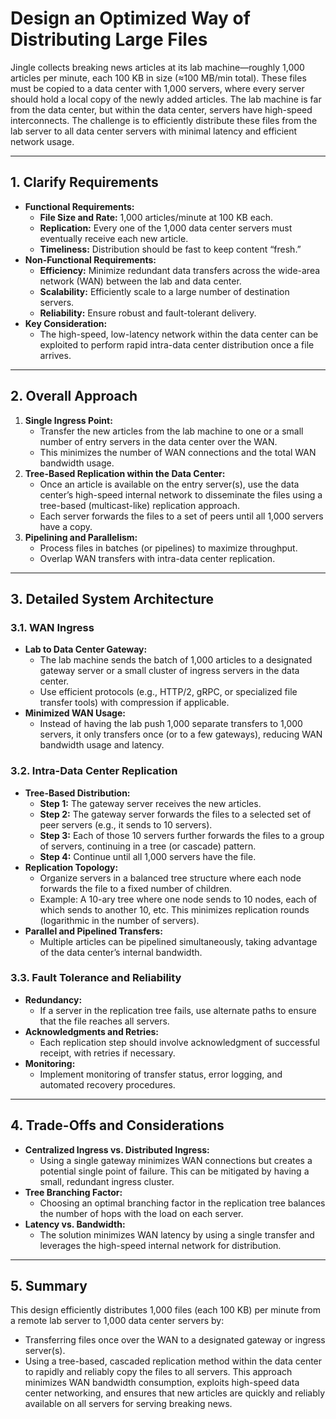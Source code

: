 # Design an Optimized Way of Distributing Large Files

Jingle collects breaking news articles at its lab machine—roughly 1,000 articles per minute, each 100 KB in size (≈100 MB/min total). These files must be copied to a data center with 1,000 servers, where every server should hold a local copy of the newly added articles. The lab machine is far from the data center, but within the data center, servers have high-speed interconnects. The challenge is to efficiently distribute these files from the lab server to all data center servers with minimal latency and efficient network usage.

---

## **1. Clarify Requirements**
- **Functional Requirements:**
    - **File Size and Rate:** 1,000 articles/minute at 100 KB each.
    - **Replication:** Every one of the 1,000 data center servers must eventually receive each new article.
    - **Timeliness:** Distribution should be fast to keep content “fresh.”
- **Non-Functional Requirements:**
    - **Efficiency:** Minimize redundant data transfers across the wide-area network (WAN) between the lab and data center.
    - **Scalability:** Efficiently scale to a large number of destination servers.
    - **Reliability:** Ensure robust and fault-tolerant delivery.
- **Key Consideration:**
    - The high-speed, low-latency network within the data center can be exploited to perform rapid intra-data center distribution once a file arrives.

---

## **2. Overall Approach**
1. **Single Ingress Point:**
    - Transfer the new articles from the lab machine to one or a small number of entry servers in the data center over the WAN.
    - This minimizes the number of WAN connections and the total WAN bandwidth usage.
2. **Tree-Based Replication within the Data Center:**
    - Once an article is available on the entry server(s), use the data center’s high-speed internal network to disseminate the files using a tree-based (multicast-like) replication approach.
    - Each server forwards the files to a set of peers until all 1,000 servers have a copy.
3. **Pipelining and Parallelism:**
    - Process files in batches (or pipelines) to maximize throughput.
    - Overlap WAN transfers with intra-data center replication.

---

## **3. Detailed System Architecture**

### **3.1. WAN Ingress**
- **Lab to Data Center Gateway:**
    - The lab machine sends the batch of 1,000 articles to a designated gateway server or a small cluster of ingress servers in the data center.
    - Use efficient protocols (e.g., HTTP/2, gRPC, or specialized file transfer tools) with compression if applicable.
- **Minimized WAN Usage:**
    - Instead of having the lab push 1,000 separate transfers to 1,000 servers, it only transfers once (or to a few gateways), reducing WAN bandwidth usage and latency.

### **3.2. Intra-Data Center Replication**
- **Tree-Based Distribution:**
    - **Step 1:** The gateway server receives the new articles.
    - **Step 2:** The gateway server forwards the files to a selected set of peer servers (e.g., it sends to 10 servers).
    - **Step 3:** Each of those 10 servers further forwards the files to a group of servers, continuing in a tree (or cascade) pattern.
    - **Step 4:** Continue until all 1,000 servers have the file.
- **Replication Topology:**
    - Organize servers in a balanced tree structure where each node forwards the file to a fixed number of children.
    - Example: A 10-ary tree where one node sends to 10 nodes, each of which sends to another 10, etc. This minimizes replication rounds (logarithmic in the number of servers).
- **Parallel and Pipelined Transfers:**
    - Multiple articles can be pipelined simultaneously, taking advantage of the data center’s internal bandwidth.

### **3.3. Fault Tolerance and Reliability**
- **Redundancy:**
    - If a server in the replication tree fails, use alternate paths to ensure that the file reaches all servers.
- **Acknowledgments and Retries:**
    - Each replication step should involve acknowledgment of successful receipt, with retries if necessary.
- **Monitoring:**
    - Implement monitoring of transfer status, error logging, and automated recovery procedures.

---

## **4. Trade-Offs and Considerations**
- **Centralized Ingress vs. Distributed Ingress:**
    - Using a single gateway minimizes WAN connections but creates a potential single point of failure. This can be mitigated by having a small, redundant ingress cluster.
- **Tree Branching Factor:**
    - Choosing an optimal branching factor in the replication tree balances the number of hops with the load on each server.
- **Latency vs. Bandwidth:**
    - The solution minimizes WAN latency by using a single transfer and leverages the high-speed internal network for distribution.

---

## **5. Summary**
This design efficiently distributes 1,000 files (each 100 KB) per minute from a remote lab server to 1,000 data center servers by:
- Transferring files once over the WAN to a designated gateway or ingress server(s).
- Using a tree-based, cascaded replication method within the data center to rapidly and reliably copy the files to all servers.
  This approach minimizes WAN bandwidth consumption, exploits high-speed data center networking, and ensures that new articles are quickly and reliably available on all servers for serving breaking news.
